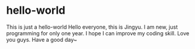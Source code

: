 # hello-world
This is just a hello-world
Hello everyone, this is Jingyu. I am new, just programming for only one year.
I hope I can improve my coding skill.
Love you guys.
Have a good day~
